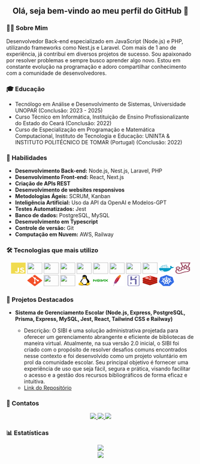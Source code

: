 <div align="center">
  <h2>Olá, seja bem-vindo ao meu perfil do GitHub 👋</h2>
</div>

### 👨‍💻 Sobre Mim

Desenvolvedor Back-end especializado em JavaScript (Node.js) e PHP, utilizando frameworks como Nest.js e Laravel. Com mais de 1 ano de experiência, já contribuí em diversos projetos de sucesso. Sou apaixonado por resolver problemas e sempre busco aprender algo novo. Estou em constante evolução na programação e adoro compartilhar conhecimento com a comunidade de desenvolvedores.

### 🎓 Educação

- Tecnólogo em Análise e Desenvolvimento de Sistemas, Universidade UNOPAR (Conclusão: 2023 - 2025)
- Curso Técnico em Informática, Instituição de Ensino Profissionalizante do Estado do Ceará (Conclusão: 2022)
- Curso de Especialização em Programação e Matemática Computacional, Instituto de Tecnologia e Educação: UNINTA & INSTITUTO POLITÉCNICO DE TOMAR (Portugal) (Conclusão: 2022)

### 👾 Habilidades

- **Desenvolvimento Back-end:** Node.js, Nest.js, Laravel, PHP
- **Desenvolvimento Front-end:** React, Next.js
- **Criação de APIs REST**
- **Desenvolvimento de websites responsivos**
- **Metodologias Ágeis:** SCRUM, Kanban
- **Inteligência Artificial:** Uso da API da OpenAI e Modelos-GPT
- **Testes Automatizados:** Jest
- **Banco de dados:** PostgreSQL, MySQL
- **Desenvolvimento em Typescript**
- **Controle de versão:** Git
- **Computação em Nuvem:** AWS, Railway

### 🛠️ Tecnologias que mais utilizo

<div align="center"> 
  <img src="https://raw.githubusercontent.com/devicons/devicon/master/icons/javascript/javascript-plain.svg" height="30" width="40">
  <img src="https://cdn.jsdelivr.net/gh/devicons/devicon/icons/nodejs/nodejs-original.svg" height="30" width="40">
  <img src="https://cdn.jsdelivr.net/gh/devicons/devicon/icons/nestjs/nestjs-original.svg" height="30" width="40">
  <img src="https://cdn.jsdelivr.net/gh/devicons/devicon/icons/laravel/laravel-original.svg" height="30" width="40">
  <img src="https://cdn.jsdelivr.net/gh/devicons/devicon/icons/php/php-original.svg" height="30" width="40">
  <img src="https://cdn.jsdelivr.net/gh/devicons/devicon/icons/react/react-original.svg" height="30" width="40">
  <img src="https://cdn.jsdelivr.net/gh/devicons/devicon/icons/nextjs/nextjs-original.svg" height="30" width="40">
  <img src="https://cdn.jsdelivr.net/gh/devicons/devicon/icons/postgresql/postgresql-original.svg" height="30" width="40">
  <img src="https://cdn.jsdelivr.net/gh/devicons/devicon/icons/mysql/mysql-original.svg" height="30" width="40">
  <img src="https://raw.githubusercontent.com/devicons/devicon/master/icons/docker/docker-plain.svg" height="30" width="40">
  <img src="https://raw.githubusercontent.com/devicons/devicon/master/icons/jest/jest-plain.svg" height="30" width="40">
  <img src="https://raw.githubusercontent.com/devicons/devicon/master/icons/git/git-original.svg" height="30" width="40">
  <img src="https://cdn.jsdelivr.net/gh/devicons/devicon/icons/amazonwebservices/amazonwebservices-original-wordmark.svg" height="30" width="40">
  <img src="https://cdn.jsdelivr.net/gh/devicons/devicon@latest/icons/railway/railway-original.svg" height="30" width="40">
  <img src="https://raw.githubusercontent.com/devicons/devicon/master/icons/linux/linux-original.svg" height="30" width="40">
  <img src="https://raw.githubusercontent.com/devicons/devicon/master/icons/nginx/nginx-original.svg" height="30" width="40">
  <img src="https://raw.githubusercontent.com/devicons/devicon/master/icons/apache/apache-original.svg" height="30" width="40">
  <img src="https://raw.githubusercontent.com/devicons/devicon/master/icons/heroku/heroku-original.svg" height="30" width="40">
  <img src="https://raw.githubusercontent.com/devicons/devicon/master/icons/redis/redis-original.svg" height="30" width="40">
  <img src="https://raw.githubusercontent.com/devicons/devicon/master/icons/kubernetes/kubernetes-plain.svg" height="30" width="40">
</div>

### 🚀 Projetos Destacados

- **Sistema de Gerenciamento Escolar (Node.js, Express, PostgreSQL, Prisma, Express, MySQL, Jest, React, Tailwind CSS e Railway)**
  
  - Descrição: O SIBI é uma solução administrativa projetada para oferecer um gerenciamento abrangente e eficiente de bibliotecas de maneira virtual. Atualmente, na sua versão 2.0 inicial, o SIBI foi criado com o propósito de resolver        desafios comuns encontrados nesse contexto e foi desenvolvido como um projeto voluntário em prol da comunidade escolar. Seu principal objetivo é fornecer uma experiência de uso que seja fácil, segura e prática, visando facilitar o        acesso e a gestão dos recursos bibliográficos de forma eficaz e intuitiva.
  - [Link do Repositório](https://github.com/Kayke-Ti/SIBI_V2)

### 📧 Contatos

<div align="center"> 
  <a href="https://instagram.com/kaykee_bl?igshid=ZDdkNTZiNTM=" target="_blank">
    <img src="https://img.shields.io/badge/-Instagram-%23E4405F?style=for-the-badge&logo=instagram&logoColor=white" target="_blank">
  </a>
  <a href="mailto:kaykeloiola@gmail.com">
    <img src="https://img.shields.io/badge/-Gmail-%23333?style=for-the-badge&logo=gmail&logoColor=white" target="_blank">
  </a>
  <a href="https://www.linkedin.com/in/kayke-barbosa-loiola-15a96023a" target="_blank">
    <img src="https://img.shields.io/badge/-LinkedIn-%230077B5?style=for-the-badge&logo=linkedin&logoColor=white" target="_blank">
  </a> 
</div>

### 📊 Estatísticas

<div align="center">
  <img src="https://github-readme-stats.vercel.app/api?username=Kayke-Ti&show_icons=true&theme=dark">
  <br>
  <img src="https://github-readme-stats.vercel.app/api/top-langs/?username=Kayke-Ti&layout=compact&theme=dark&hide=html,css,sass,ejs,scss,hack,ruby,c,shell,typescript">
</div>
